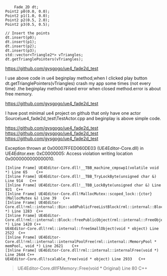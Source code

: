 
        Fade_2D dt;
	Point2 p0(0.0, 0.0);
	Point2 p1(1.0, 0.0);
	Point2 p2(0.5, 2.0);
	Point2 p3(0.5, 0.5);

	// Insert the points
	dt.insert(p0);
	dt.insert(p1);
	dt.insert(p2);
	dt.insert(p3);
	std::vector<Triangle2*> vTriangles;
	dt.getTrianglePointers(vTriangles);

https://github.com/gysgogo/ue4_fade2d_test 

I use above code in ue4 beginplay method,when I clicked play button dt.getTrianglePointers(vTriangles) crash my app some times (not every time) .the beginplay method raised error when closed method.error is about free memory.

https://github.com/gysgogo/ue4_fade2d_test 

I have post minimal ue4 project on github that only have one actor  Source\ue4_fade2d_test\TestActor.cpp
and beginplay is above simple code.

https://github.com/gysgogo/ue4_fade2d_test 
https://github.com/gysgogo/ue4_fade2d_test 
https://github.com/gysgogo/ue4_fade2d_test 


Exception thrown at 0x00007FFED060DE03 (UE4Editor-Core.dll) in UE4Editor.exe: 0xC0000005: Access violation writing location 0x0000000000000010.
 	
	[Inline Frame] UE4Editor-Core.dll!__TBB_machine_cmpswp1(volatile void *) Line 65	C++
 	[Inline Frame] UE4Editor-Core.dll!__TBB_TryLockByte(unsigned char &) Line 914	C++
 	[Inline Frame] UE4Editor-Core.dll!__TBB_LockByte(unsigned char &) Line 921	C++
 	[Inline Frame] UE4Editor-Core.dll!MallocMutex::scoped_lock::{ctor}(MallocMutex &) Line 39	C++
 	[Inline Frame] UE4Editor-Core.dll!rml::internal::Bin::addPublicFreeListBlock(rml::internal::Block *) Line 1283	C++
 	[Inline Frame] UE4Editor-Core.dll!rml::internal::Block::freePublicObject(rml::internal::FreeObject *) Line 1420	C++
 	UE4Editor-Core.dll!rml::internal::freeSmallObject(void * object) Line 2522	C++
 	[Inline Frame] UE4Editor-Core.dll!rml::internal::internalPoolFree(rml::internal::MemoryPool * memPool, void *) Line 2621	C++
 	[Inline Frame] UE4Editor-Core.dll!rml::internal::internalFree(void *) Line 2644	C++
 	UE4Editor-Core.dll!scalable_free(void * object) Line 2933	C++
>	UE4Editor-Core.dll!FMemory::Free(void * Original) Line 80	C++

